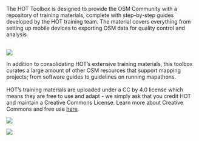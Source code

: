 
The HOT Toolbox is designed to provide the OSM Community with a repository of training materials, complete with step-by-step guides developed by the HOT training team. The material covers everything from setting up mobile devices to exporting OSM data for quality control and analysis.
<br><br>

![](/images/toolbox_overview.PNG)

In addition to consolidating HOT’s extensive training materials, this toolbox curates a large amount of other OSM resources that support mapping projects; from software guides to guidelines on running mapathons.
<br><br>
HOT’s training materials are uploaded under a CC by 4.0 license which means they are free to use and adapt - we simply ask that you credit HOT and maintain a Creative Commons License. Learn more about Creative Commons and free use [here](https://creativecommons.org/licenses/by/4.0/).

![](/images/toolbox_overview_flipped2.PNG)

![](/images/toolbox_overview_flipped.PNG)

